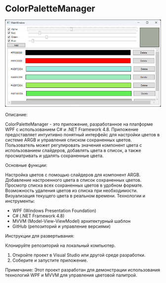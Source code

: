 # ColorPaletteManager

![ColorPaletteManager](./image.png)

Описание:

  ColorPaletteManager - это приложение, разработанное на платформе WPF с использованием C# и .NET Framework 4.8. Приложение предоставляет интуитивно понятный интерфейс для настройки цветов в системе ARGB и управления списком сохраненных цветов. Пользователь может регулировать значения компонент цвета с использованием слайдеров, добавлять цвета в список, а также просматривать и удалять сохраненные цвета.

Основные функции:

  Настройка цветов с помощью слайдеров для компонент ARGB.
Добавление настроенного цвета в список сохраненных цветов.
Просмотр списка всех сохраненных цветов в удобном формате.
Возможность удаления цветов из списка при необходимости.
Визуализация текущего цвета в реальном времени.
Технологии и инструменты:

* WPF (Windows Presentation Foundation)
* C# (.NET Framework 4.8)
* MVVM (Model-View-ViewModel) архитектурный шаблон
* GitHub (репозиторий и управление версиями)

Инструкции для развертывания:

  Клонируйте репозиторий на локальный компьютер.
1) Откройте проект в Visual Studio или другой среде разработки.
2) Соберите и запустите приложение.

Примечание:
  Этот проект разработан для демонстрации использования технологий WPF и MVVM для управления цветовой палитрой.
